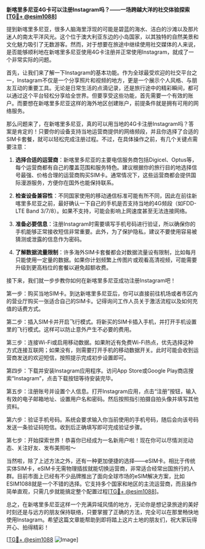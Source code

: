 **新喀里多尼亚4G卡可以注册Instagram吗？——一场跨越大洋的社交体验探索[[TG💪+ @esim1088](https://t.me/s/esim1088)]**

提到新喀里多尼亚，很多人脑海里浮现的可能是碧蓝的海水、洁白的沙滩以及那片迷人的南太平洋风光。这个位于澳大利亚东边的小岛国家，以其独特的自然美景和文化魅力吸引了无数游客。然而，对于想要在旅途中继续使用社交媒体的人来说，是否能够顺利地在新喀里多尼亚使用4G卡注册并正常使用Instagram，就成了一个非常实际的问题。

首先，让我们来了解一下Instagram的基本功能。作为全球最受欢迎的社交平台之一，Instagram不仅是一个分享照片和视频的地方，更是一个展示个人风格、与朋友互动的重要工具。无论是日常生活的点滴记录，还是旅行途中的精彩瞬间，都可以通过这个平台轻松分享给全世界。但要享受这些功能，首先需要一个有效的账户。而要想在新喀里多尼亚这样的海外地区创建账户，前提条件就是拥有可用的网络服务。

那么问题来了，在新喀里多尼亚，真的可以用当地的4G卡注册Instagram吗？答案是肯定的！只要你的设备支持当地运营商提供的网络频段，并且你选择了合适的SIM卡套餐，就可以轻松完成注册过程。不过，在具体操作之前，有几个关键点需要注意：

1. **选择合适的运营商**：新喀里多尼亚的主要电信服务商包括Digicel、Optus等，每个运营商都有自己的覆盖范围和服务特色。建议根据你的旅行目的地选择信号最强、价格合理的运营商购买SIM卡。通常情况下，这些运营商都会提供国际漫游服务，方便你在国外也能保持联系。

2. **检查设备兼容性**：不同国家使用的移动通信标准可能有所不同，因此在前往新喀里多尼亚之前，最好确认一下自己的手机是否支持当地的4G频段（如FDD-LTE Band 3/7/8）。如果不支持，可能会影响上网速度甚至无法连接网络。

3. **准备必要信息**：注册Instagram时需要填写手机号码进行验证，所以确保你的手机能够正常接收短信非常重要。此外，为了保护隐私，建议不要使用容易被猜测或泄露的信息作为密码。

4. **了解数据流量限制**：许多海外SIM卡套餐都会对数据流量设有限制，比如每月只能使用一定量的数据。如果你计划频繁上传图片或观看高清视频，可能需要升级到更高档位的套餐以避免超额收费。

接下来，我们就一步步教你如何在新喀里多尼亚成功注册Instagram吧！

第一步：购买当地SIM卡。到达新喀里多尼亚后，你可以直接前往机场或者市区内的营业厅购买一张适合自己的SIM卡。记得询问工作人员关于激活流程以及如何充值的话费方式。

第二步：插入SIM卡并开启飞行模式。将新买的SIM卡插入手机，并打开手机设置里的飞行模式。这样可以防止意外产生不必要的费用。

第三步：连接Wi-Fi或启用移动数据。如果附近有免费Wi-Fi热点，优先选择这种方式连接互联网；如果没有，则需要打开手机的移动数据开关。此时可能会收到运营商发送的欢迎短信，按照提示完成初步设置即可。

第四步：下载并安装Instagram应用程序。访问App Store或Google Play商店搜索“Instagram”，点击下载按钮等待安装完毕。

第五步：注册账号并设置个人信息。打开Instagram应用，点击“注册”按钮，输入有效的电子邮箱地址、设置用户名和密码。然后按照指引拍摄自拍头像并填写其他资料。

第六步：验证手机号码。系统会要求输入你当前使用的手机号码，随后会向该号码发送一条验证码短信。收到后正确填写即可完成验证步骤。

第七步：开始探索世界！恭喜你已经成为一名新用户啦！现在你可以尽情浏览动态、关注好友、发布美照啦～

当然啦，除了上述方法之外，还有一种更加便捷的选择——eSIM卡。相比于传统实体SIM卡，eSIM卡无需物理插拔就能切换运营商，非常适合经常出国旅行的人群。目前市面上已经有不少品牌推出了面向全球市场的eSIM解决方案，比如ESIM1088就是一个不错的选择。它支持多个国家和地区的主流运营商，而且操作简单直观，只需几步就能搞定整个配置过程[[TG💪+ @esim1088](https://t.me/s/esim1088)]。

总之，在新喀里多尼亚这样一个充满异域风情的地方，无论你是想记录旅途的美好时刻还是与远方的朋友保持联络，只要掌握了正确的方法，完全可以在那里畅快地使用Instagram。希望这篇文章能帮助到即将踏上这片土地的朋友们，祝大家玩得开心、拍得精彩！

[[TG💪+ @esim1088](https://t.me/s/esim1088) ![Image](https://i.postimg.cc/4NQfJmqS/Snipaste-2025-05-13-00-14-12.png)]